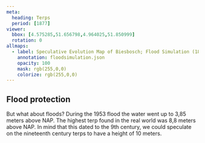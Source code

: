 ```yaml
---
meta:
  heading: Terps
  period: [1877]
viewer:
  bbox: [4.575285,51.656798,4.964025,51.850999]
  rotation: 0
allmaps:
  - label: Speculative Evolution Map of Biesbosch; Flood Simulation (1877) 2023. 85 x 110 mm. The Berlage. Based on Map of the Island of Dordrecht, the Biesbosch and its surroundings from 1699 to 1856, 1857. 20,4 x 21,6 cm. Ministry of war, topographical office. Regionaal Archief Dordrecht. 
    annotation: floodsimulation.json
    opacity: 100
    mask: rgb(255,0,0)
    colorize: rgb(255,0,0)
---
```


## Flood protection

But what about floods? During the 1953 flood the water went up to 3,85 meters above NAP. The highest terp found in the real world was 8,8 meters above NAP. In mind that this dated to the 9th century, we could speculate on the nineteenth century terps to have a height of 10 meters.